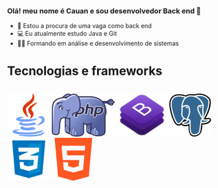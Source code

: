 ### Olá! meu nome é Cauan e sou desenvolvedor Back end 👋


- 🔭 Estou a procura de uma vaga como back end
- 💻 Eu atualmente estudo Java e Git 
- 👨‍🎓 Formando em análise e desenvolvimento de sistemas
  
<h1>Tecnologias e frameworks</h1> <br>
<div>
  <img height = 100em src="https://github.com/CauanCisilio/CauanCisilio/blob/main/imagemJava.png">
  <img height = 100em src="https://github.com/CauanCisilio/CauanCisilio/blob/main/imagemPHP.png">
  <img height = 100em src="https://github.com/CauanCisilio/CauanCisilio/blob/main/imagemBootstrap.png">
  <img height = 100em src="https://github.com/CauanCisilio/CauanCisilio/blob/main/imagemSGDB.png">
  <img height = 100em src="https://github.com/CauanCisilio/CauanCisilio/blob/main/imagemCSS.png">
  <img height = 100em src="https://github.com/CauanCisilio/CauanCisilio/blob/main/imagemHTML.png">
</div>


